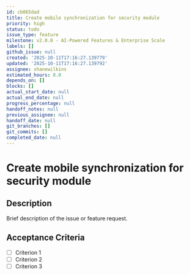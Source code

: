 ```yaml
---
id: cb065dad
title: Create mobile synchronization for security module
priority: high
status: todo
issue_type: feature
milestone: v2.0.0 - AI-Powered Features & Enterprise Scale
labels: []
github_issue: null
created: '2025-10-11T17:16:27.139779'
updated: '2025-10-11T17:16:27.139792'
assignee: shanewilkins
estimated_hours: 8.0
depends_on: []
blocks: []
actual_start_date: null
actual_end_date: null
progress_percentage: null
handoff_notes: null
previous_assignee: null
handoff_date: null
git_branches: []
git_commits: []
completed_date: null
---
```


# Create mobile synchronization for security module

## Description

Brief description of the issue or feature request.

## Acceptance Criteria

- [ ] Criterion 1
- [ ] Criterion 2
- [ ] Criterion 3